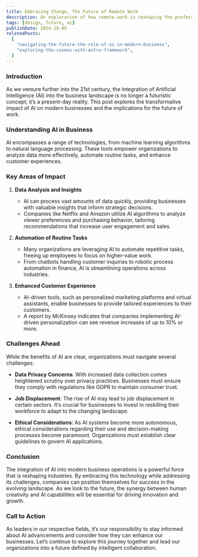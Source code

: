 ```yaml
---
title: Embracing Change, The Future of Remote Work
description: An exploration of how remote work is reshaping the professional landscape.
tags: [design, future, ai]
publishDate: 2024-10-05
relatedPosts:
  [
    "navigating-the-future-the-role-of-ai-in-modern-business",
    "exploring-the-cosmos-with-astro-framework",
  ]
---
```


### Introduction

As we venture further into the 21st century, the integration of Artificial Intelligence (AI) into the business landscape is no longer a futuristic concept; it’s a present-day reality. This post explores the transformative impact of AI on modern businesses and the implications for the future of work.

### Understanding AI in Business

AI encompasses a range of technologies, from machine learning algorithms to natural language processing. These tools empower organizations to analyze data more effectively, automate routine tasks, and enhance customer experiences.

### Key Areas of Impact

1. **Data Analysis and Insights**

   - AI can process vast amounts of data quickly, providing businesses with valuable insights that inform strategic decisions.
   - Companies like Netflix and Amazon utilize AI algorithms to analyze viewer preferences and purchasing behavior, tailoring recommendations that increase user engagement and sales.

2. **Automation of Routine Tasks**

   - Many organizations are leveraging AI to automate repetitive tasks, freeing up employees to focus on higher-value work.
   - From chatbots handling customer inquiries to robotic process automation in finance, AI is streamlining operations across industries.

3. **Enhanced Customer Experience**
   - AI-driven tools, such as personalized marketing platforms and virtual assistants, enable businesses to provide tailored experiences to their customers.
   - A report by McKinsey indicates that companies implementing AI-driven personalization can see revenue increases of up to 10% or more.

### Challenges Ahead

While the benefits of AI are clear, organizations must navigate several challenges:

- **Data Privacy Concerns**: With increased data collection comes heightened scrutiny over privacy practices. Businesses must ensure they comply with regulations like GDPR to maintain consumer trust.
- **Job Displacement**: The rise of AI may lead to job displacement in certain sectors. It’s crucial for businesses to invest in reskilling their workforce to adapt to the changing landscape.

- **Ethical Considerations**: As AI systems become more autonomous, ethical considerations regarding their use and decision-making processes become paramount. Organizations must establish clear guidelines to govern AI applications.

### Conclusion

The integration of AI into modern business operations is a powerful force that is reshaping industries. By embracing this technology while addressing its challenges, companies can position themselves for success in the evolving landscape. As we look to the future, the synergy between human creativity and AI capabilities will be essential for driving innovation and growth.

### Call to Action

As leaders in our respective fields, it’s our responsibility to stay informed about AI advancements and consider how they can enhance our businesses. Let’s continue to explore this journey together and lead our organizations into a future defined by intelligent collaboration.
